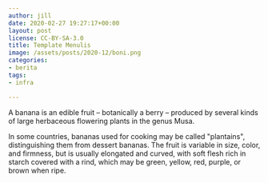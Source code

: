 ```yaml
---
author: jill
date: 2020-02-27 19:27:17+00:00
layout: post
license: CC-BY-SA-3.0
title: Template Menulis
image: /assets/posts/2020-12/boni.png
categories:
- berita
tags:
- infra

---
```

A banana is an edible fruit – botanically a berry – produced by several kinds
of large herbaceous flowering plants in the genus Musa.

In some countries, bananas used for cooking may be called "plantains",
distinguishing them from dessert bananas. The fruit is variable in size, color,
and firmness, but is usually elongated and curved, with soft flesh rich in
starch covered with a rind, which may be green, yellow, red, purple, or brown
when ripe.
